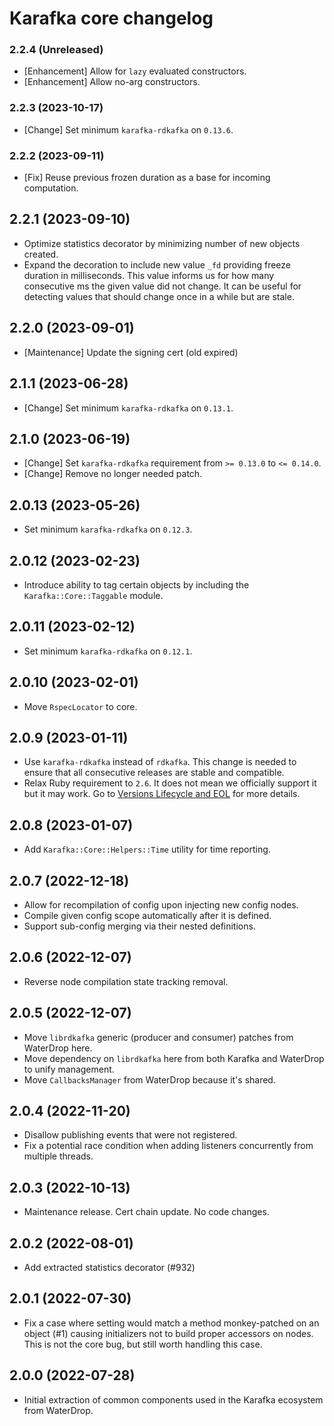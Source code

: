 # Karafka core changelog

### 2.2.4 (Unreleased)
- [Enhancement] Allow for `lazy` evaluated constructors.
- [Enhancement] Allow no-arg constructors.

### 2.2.3 (2023-10-17)
- [Change] Set minimum `karafka-rdkafka` on `0.13.6`.

### 2.2.2 (2023-09-11)
- [Fix] Reuse previous frozen duration as a base for incoming computation.

## 2.2.1 (2023-09-10)
- Optimize statistics decorator by minimizing number of new objects created.
- Expand the decoration to include new value `_fd` providing freeze duration in milliseconds. This value informs us for how many consecutive ms the given value did not change. It can be useful for detecting values that should change once in a while but are stale.

## 2.2.0 (2023-09-01)
- [Maintenance] Update the signing cert (old expired)

## 2.1.1 (2023-06-28)
- [Change] Set minimum `karafka-rdkafka` on `0.13.1`.

## 2.1.0 (2023-06-19)
- [Change] Set `karafka-rdkafka` requirement from `>= 0.13.0` to `<= 0.14.0`.
- [Change] Remove no longer needed patch.

## 2.0.13 (2023-05-26)
- Set minimum `karafka-rdkafka` on `0.12.3`.

## 2.0.12 (2023-02-23)
- Introduce ability to tag certain objects by including the `Karafka::Core::Taggable` module.

## 2.0.11 (2023-02-12)
- Set minimum `karafka-rdkafka` on `0.12.1`.

## 2.0.10 (2023-02-01)
- Move `RspecLocator` to core.

## 2.0.9 (2023-01-11)
- Use `karafka-rdkafka` instead of `rdkafka`. This change is needed to ensure that all consecutive releases are stable and compatible.
- Relax Ruby requirement to `2.6`. It does not mean we officially support it but it may work. Go to [Versions Lifecycle and EOL](https://karafka.io/docs/Versions-Lifecycle-and-EOL/) for more details.

## 2.0.8 (2023-01-07)
- Add `Karafka::Core::Helpers::Time` utility for time reporting.

## 2.0.7 (2022-12-18)
- Allow for recompilation of config upon injecting new config nodes.
- Compile given config scope automatically after it is defined.
- Support sub-config merging via their nested definitions.

## 2.0.6 (2022-12-07)
- Reverse node compilation state tracking removal.

## 2.0.5 (2022-12-07)
- Move `librdkafka` generic (producer and consumer) patches from WaterDrop here.
- Move dependency on `librdkafka` here from both Karafka and WaterDrop to unify management.
- Move `CallbacksManager` from WaterDrop because it's shared.

## 2.0.4 (2022-11-20)
- Disallow publishing events that were not registered.
- Fix a potential race condition when adding listeners concurrently from multiple threads.

## 2.0.3 (2022-10-13)
- Maintenance release. Cert chain update. No code changes.

## 2.0.2 (2022-08-01)
- Add extracted statistics decorator (#932)

## 2.0.1 (2022-07-30)
- Fix a case where setting would match a method monkey-patched on an object (#1) causing initializers not to build proper accessors on nodes. This is not the core bug, but still worth handling this case.

## 2.0.0 (2022-07-28)
- Initial extraction of common components used in the Karafka ecosystem from WaterDrop.
